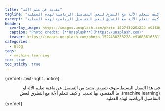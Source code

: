 ```yaml
---
title: "مقدمة في علم الآلة"
tagline: "في هذا المقال البسيط سوف نتعرض بشئ من التفصيل عن ماهية تعليم الآلة ما المقصود بها تحديدا و كيف تتعلم الآلة مع التطرق لبعض التفاصيل الرياضية لهذه العملية"
excerpt: "في هذا المقال البسيط سوف نتعرض بشئ من التفصيل عن ماهية تعليم الآلة ما المقصود بها تحديدا و كيف تتعلم الآلة مع التطرق لبعض التفاصيل الرياضية لهذه العملية"
header:
  overlay_image: https://images.unsplash.com/photo-1527430253228-e93688616381?ixlib=rb-1.2.1&ixid=eyJhcHBfaWQiOjEyMDd9&auto=format&fit=crop&w=1491&q=80
  caption: "Photo credit: [**Unsplash**](https://unsplash.com)"
  teaser: https://images.unsplash.com/photo-1527430253228-e93688616381?ixlib=rb-1.2.1&ixid=eyJhcHBfaWQiOjEyMDd9&auto=format&fit=crop&w=1491&q=80
categories:
  - Blog
tags:
  - machine learning
toc: true
toc_sticky: true
---
```


{:refdef: .text-right .notice}
<div dir="rtl">
في هذا المقال البسيط سوف نتعرض بشئ من التفصيل عن ماهية تعليم الآلة او (machine learning)، ما المقصود بها تحديدا و كيف تتعلم الآلة مع التطرق لبعض التفاصيل الرياضية لهذه العملية
</div>
{:refdef}
